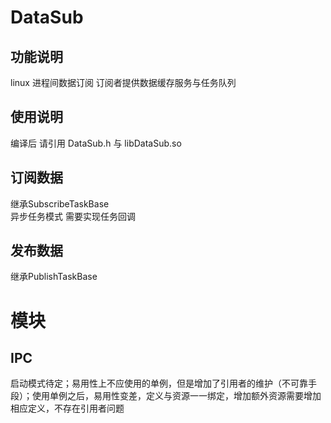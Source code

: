 # DataSub
## 功能说明
linux 进程间数据订阅 订阅者提供数据缓存服务与任务队列

## 使用说明
编译后 请引用 DataSub.h 与 libDataSub.so

## 订阅数据
继承SubscribeTaskBase  
异步任务模式 需要实现任务回调

## 发布数据
继承PublishTaskBase  

# 模块
## IPC
启动模式待定；易用性上不应使用的单例，但是增加了引用者的维护（不可靠手段）；使用单例之后，易用性变差，定义与资源一一绑定，增加额外资源需要增加相应定义，不存在引用者问题
